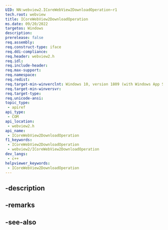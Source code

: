 ```yaml
---
UID: NN:webview2.ICoreWebView2DownloadOperation~r1
tech.root: webview
title: ICoreWebView2DownloadOperation
ms.date: 09/20/2022
targetos: Windows
description: 
prerelease: false
req.assembly: 
req.construct-type: iface
req.ddi-compliance: 
req.header: webview2.h
req.idl: 
req.include-header: 
req.max-support: 
req.namespace: 
req.redist: 
req.target-min-winverclnt: Windows 10, version 1809 (with Windows App SDK 1.1 or later)
req.target-min-winversvr: 
req.target-type: 
req.unicode-ansi: 
topic_type:
 - apiref
api_type:
 - COM
api_location:
 - webview2.h
api_name:
 - ICoreWebView2DownloadOperation
f1_keywords:
 - ICoreWebView2DownloadOperation
 - webview2/ICoreWebView2DownloadOperation
dev_langs:
 - c++
helpviewer_keywords:
 - ICoreWebView2DownloadOperation
---
```


## -description

## -remarks

## -see-also

